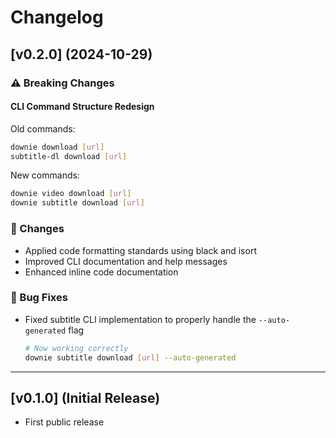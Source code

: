 # Changelog

## [v0.2.0] (2024-10-29)

### ⚠️ Breaking Changes

#### CLI Command Structure Redesign

Old commands:
```bash
downie download [url]
subtitle-dl download [url]
```

New commands:
```bash
downie video download [url]
downie subtitle download [url]
```

### 🔄 Changes

- Applied code formatting standards using black and isort
- Improved CLI documentation and help messages
- Enhanced inline code documentation

### 🐛 Bug Fixes

- Fixed subtitle CLI implementation to properly handle the `--auto-generated` flag
  ```bash
  # Now working correctly
  downie subtitle download [url] --auto-generated
  ```

---

## [v0.1.0] (Initial Release)

- First public release